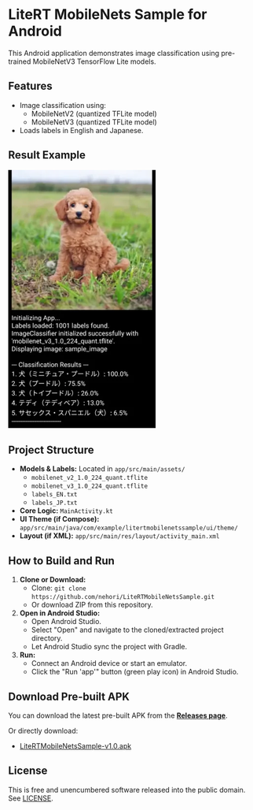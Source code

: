 # LiteRT MobileNets Sample for Android

This Android application demonstrates image classification using pre-trained MobileNetV3 TensorFlow Lite models.

## Features

*   Image classification using:
    *   MobileNetV2 (quantized TFLite model)
    *   MobileNetV3 (quantized TFLite model)
*   Loads labels in English and Japanese.

## Result Example

![App Screenshot](result.webp)

## Project Structure

*   **Models & Labels:** Located in `app/src/main/assets/`
    *   `mobilenet_v2_1.0_224_quant.tflite`
    *   `mobilenet_v3_1.0_224_quant.tflite`
    *   `labels_EN.txt`
    *   `labels_JP.txt`
*   **Core Logic:** `MainActivity.kt`
*   **UI Theme (if Compose):** `app/src/main/java/com/example/litertmobilenetssample/ui/theme/`
*   **Layout (if XML):** `app/src/main/res/layout/activity_main.xml`

## How to Build and Run

1.  **Clone or Download:**
    *   Clone: `git clone https://github.com/nehori/LiteRTMobileNetsSample.git`
    *   Or download ZIP from this repository.
2.  **Open in Android Studio:**
    *   Open Android Studio.
    *   Select "Open" and navigate to the cloned/extracted project directory.
    *   Let Android Studio sync the project with Gradle.
3.  **Run:**
    *   Connect an Android device or start an emulator.
    *   Click the "Run 'app'" button (green play icon) in Android Studio.

## Download Pre-built APK

You can download the latest pre-built APK from the **[Releases page](https://github.com/nehori/LiteRTMobileNetsSample/releases)**.

Or directly download:
*   [LiteRTMobileNetsSample-v1.0.apk](https://github.com/nehori/LiteRTMobileNetsSample/releases/download/v1.0/LiteRTMobileNetsSample-v1.0.apk)

## License

This is free and unencumbered software released into the public domain. See [LICENSE](LICENSE).



